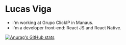 # Lucas Viga

- I'm working at Grupo ClickIP in Manaus.
- I'm a developer front-end: React JS and React Native.

[![Anurag's GitHub stats](https://github-readme-stats.vercel.app/api?username=anuraghazra)](https://github.com/lucasviga/github-readme-stats)

<!--
**lucasviga/lucasviga** is a ✨ _special_ ✨ repository because its `README.md` (this file) appears on your GitHub profile.

Here are some ideas to get you started:

- 🔭 I’m currently working on ...
- 🌱 I’m currently learning ...
- 👯 I’m looking to collaborate on ...
- 🤔 I’m looking for help with ...
- 💬 Ask me about ...
- 📫 How to reach me: ...
- 😄 Pronouns: ...
- ⚡ Fun fact: ...
-->
